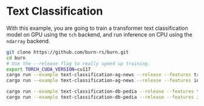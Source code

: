 # Text Classification

With this example, you are going to train a transformer text classification model on GPU using the `tch` backend, and run inference on CPU using the `ndarray` backend.

```bash
git clone https://github.com/burn-rs/burn.git
cd burn
# Use the --release flag to really speed up training.
export TORCH_CUDA_VERSION=cu117                                                     # Set the cuda version
cargo run --example text-classification-ag-news --release --features training f16   # Train on the ag news dataset
cargo run --example text-classification-ag-news --release --features inference      # Run inference on the ag news dataset

cargo run --example text-classification-db-pedia --release --features training f16  # Train on the db pedia dataset
cargo run --example text-classification-db-pedia --release --features inference     # Run inference db pedia dataset
```

